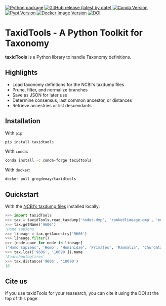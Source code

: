 
[![Python package](https://github.com/CVUA-RRW/taxidTools/actions/workflows/python-package.yml/badge.svg?branch=main)](https://github.com/CVUA-RRW/taxidTools/actions/workflows/python-package.yml)
[![GitHub release (latest by date)](https://img.shields.io/github/v/release/CVUA-RRW/taxidTools?logo=GitHub)](https://github.com/CVUA-RRW/taxidtools/releases)
[![Conda Version](https://img.shields.io/conda/vn/conda-forge/taxidtools.svg?logo=Conda-Forge)](https://anaconda.org/conda-forge/taxidtools)
[![Pypi Version](https://img.shields.io/pypi/v/taxidTools?style=flat?logo=pypi)](https://pypi.org/project/taxidTools/)
[![Docker Image Version](https://img.shields.io/docker/v/gregdenay/taxidtools?logo=Docker&label=DockerHub)](https://hub.docker.com/r/gregdenay/taxidtools/tags)
[![DOI](https://zenodo.org/badge/300595196.svg)](https://zenodo.org/doi/10.5281/zenodo.5094583)

# TaxidTools - A Python Toolkit for Taxonomy

**taxidTools** is a Python library to handle Taxonomy definitions.

## Highlights

* Load taxonomy defintions for the NCBI's taxdump files
* Prune, filter, and normalize branches
* Save as JSON for later use
* Determine consensus, last common ancestor, or distances
* Retrieve ancestries or list descendants

## Installation

With `pip`:

```bash
pip install taxidtools
```

With `conda`:

```bash
conda install -c conda-forge taxidtools
```

With `docker`:

```bash
docker pull gregdenay/taxidtools
```

## Quickstart

With the [NCBI's taxdump files](https://ftp.ncbi.nlm.nih.gov/pub/taxonomy/new_taxdump/) installed locally:

``` py
>>> import taxidTools
>>> tax = taxidTools.read_taxdump('nodes.dmp', 'rankedlineage.dmp', 'merged.dmp')
>>> tax.getName('9606')
'Homo sapiens'
>>> lineage = tax.getAncestry('9606')
>>> lineage.filter()
>>> [node.name for node in lineage]
['Homo sapiens', 'Homo', 'Hominidae', 'Primates', 'Mammalia', 'Chordata', 'Metazoa']
>>> tax.lca(['9606', '10090']).name
'Euarchontoglires'
>>> tax.distance('9606', '10090')
18
```

## Cite us

If you use taxidTools for your reasearch, you can cite it using the 
DOI at the top of this page.
